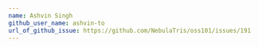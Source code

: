 ```yaml
---
name: Ashvin Singh
github_user_name: ashvin-to
url_of_github_issue: https://github.com/NebulaTris/oss101/issues/191
---
```

